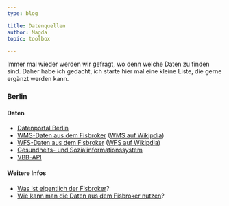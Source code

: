 ```yaml
---
type: blog

title: Datenquellen
author: Magda
topic: toolbox

---
```



Immer mal wieder werden wir gefragt, wo denn welche Daten zu finden sind. Daher habe ich gedacht, ich starte hier mal eine kleine Liste, die gerne ergänzt werden kann.

### Berlin

#### Daten
* [Datenportal Berlin][]
* [WMS-Daten aus dem Fisbroker][] ([WMS auf Wikipdia][])
* [WFS-Daten aus dem Fisbroker][] ([WFS auf Wikipdia][])
* [Gesundheits- und Sozialinformationssystem]
* [VBB-API]

#### Weitere Infos
* [Was ist eigentlich der Fisbroker][]?
* [Wie kann man die Daten aus dem Fisbroker nutzen][]?


[Datenportal Berlin]: http://daten.berlin.de/
[WMS-Daten aus dem Fisbroker]: http://fbinter.stadt-berlin.de/fb/berlin/service.jsp?type=WMS
[WMS auf Wikipdia]: http://de.wikipedia.org/wiki/Web_Map_Service
[WFS-Daten aus dem Fisbroker]: http://fbinter.stadt-berlin.de/fb/berlin/service.jsp?type=WFS
[WFS auf Wikipdia]: http://de.wikipedia.org/wiki/Web_Feature_Service
[Gesundheits- und Sozialinformationssystem]: http://www.gsi-berlin.info/gsi_gesundheitsdaten.asp

[Was ist eigentlich der Fisbroker]: http://www.stadtentwicklung.berlin.de/geoinformation/fis-broker/
[Wie kann man die Daten aus dem Fisbroker nutzen]: http://blog.buergerbautstadt.de/daten-aus-dem-fis-broker-nutzen/
[VBB-API]: http://www.vbb.de/de/article/webservices/schnittstellen-fuer-webentwickler/5070.html
